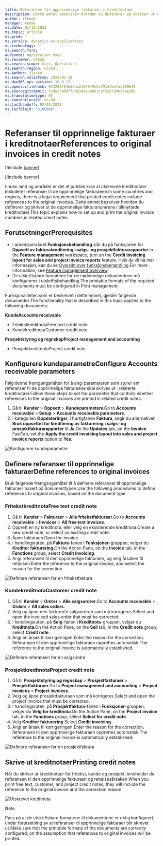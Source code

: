 ```yaml
---
title: Referanser til opprinnelige fakturaer i kreditnotaer
description: Dette emnet beskriver hvordan du definerer og skriver ut de opprinnelige fakturanumrene i tilknyttede kreditnotaer.
author: ilkond
manager: AnnBe
ms.date: 01/12/2021
ms.topic: article
ms.prod: ''
ms.service: dynamics-ax-applications
ms.technology: ''
ms.search.form: ''
audience: Application User
ms.reviewer: kfend
ms.search.scope: Core, Operations
ms.search.region: Global
ms.author: ilyako
ms.search.validFrom: 2021-03-19
ms.dyn365.ops.version: 10.0.17
ms.openlocfilehash: 673288f04b33aa2a578f9e2e7913dbe7ac309644
ms.sourcegitcommit: 7cdec5469ff0da145ac4e01caf3287d0627ae2dc
ms.translationtype: HT
ms.contentlocale: nb-NO
ms.lasthandoff: 02/01/2021
ms.locfileid: "5100008"
---
```

# <a name="references-to-original-invoices-in-credit-notes"></a><span data-ttu-id="43748-103">Referanser til opprinnelige fakturaer i kreditnotaer</span><span class="sxs-lookup"><span data-stu-id="43748-103">References to original invoices in credit notes</span></span>

[!include [banner](../includes/banner.md)]

[!include [banner](../includes/preview-banner.md)]

<span data-ttu-id="43748-104">I noen land og områder er det et juridisk krav at utskrevne kreditnotaer inkluderer referanser til de opprinnelige fakturaene.</span><span class="sxs-lookup"><span data-stu-id="43748-104">In some countries and regions, there is a legal requirement that printed credit notes include references to the original invoices.</span></span> <span data-ttu-id="43748-105">Dette emnet beskriver hvordan du definerer og skriver ut de opprinnelige fakturanumrene i tilknyttede kreditnotaer.</span><span class="sxs-lookup"><span data-stu-id="43748-105">This topic explains how to set up and print the original invoice numbers in related credit notes.</span></span>

## <a name="prerequisites"></a><span data-ttu-id="43748-106">Forutsetninger</span><span class="sxs-lookup"><span data-stu-id="43748-106">Prerequisites</span></span>

- <span data-ttu-id="43748-107">I arbeidsområdet **Funksjonsbehandling** slår du på funksjonen for **Oppsett av fakturakreditering i salgs- og prosjektfakturarapporter**.</span><span class="sxs-lookup"><span data-stu-id="43748-107">In the **Feature management** workspace, turn on the **Credit invoicing layout for sales and project invoice reports** feature.</span></span> <span data-ttu-id="43748-108">Hvis du vil ha mer informasjon, kan du se [Oversikt over funksjonsbehandling](../../fin-and-ops/get-started/feature-management/feature-management-overview.md).</span><span class="sxs-lookup"><span data-stu-id="43748-108">For more information, see [Feature management overview](../../fin-and-ops/get-started/feature-management/feature-management-overview.md).</span></span>
- <span data-ttu-id="43748-109">De utskriftsbare formatene for de nødvendige dokumentene må konfigureres i utskriftsbehandling.</span><span class="sxs-lookup"><span data-stu-id="43748-109">The printable formats of the required documents must be configured in Print management.</span></span>

<span data-ttu-id="43748-110">Funksjonaliteten som er beskrevet i dette emnet, gjelder følgende dokumenter:</span><span class="sxs-lookup"><span data-stu-id="43748-110">The functionality that is described in this topic applies to the following documents:</span></span>

<span data-ttu-id="43748-111">**Kunde**</span><span class="sxs-lookup"><span data-stu-id="43748-111">**Accounts receivable**</span></span>

- <span data-ttu-id="43748-112">Fritekstkreditnota</span><span class="sxs-lookup"><span data-stu-id="43748-112">Free text credit note</span></span>
- <span data-ttu-id="43748-113">Kundekreditnota</span><span class="sxs-lookup"><span data-stu-id="43748-113">Customer credit note</span></span>

<span data-ttu-id="43748-114">**Prosjektstyring og regnskap**</span><span class="sxs-lookup"><span data-stu-id="43748-114">**Project management and accounting**</span></span>

- <span data-ttu-id="43748-115">Prosjektkreditnota</span><span class="sxs-lookup"><span data-stu-id="43748-115">Project credit note</span></span>

## <a name="configure-accounts-receivable-parameters"></a><span data-ttu-id="43748-116">Konfigurere kundeparametre</span><span class="sxs-lookup"><span data-stu-id="43748-116">Configure Accounts receivable parameters</span></span>

<span data-ttu-id="43748-117">Følg denne fremgangsmåten for å angi parameteren som styrer om referanser til de opprinnelige fakturaene skal skrives ut i relaterte kreditnotaer.</span><span class="sxs-lookup"><span data-stu-id="43748-117">Follow these steps to set the parameter that controls whether references to the original invoices are printed in related credit notes.</span></span>

1. <span data-ttu-id="43748-118">Gå til **Kunder** \> **Oppsett** \> **Kundeparametere**.</span><span class="sxs-lookup"><span data-stu-id="43748-118">Go to **Accounts receivable** \> **Setup** \> **Accounts receivable parameters**.</span></span>
2. <span data-ttu-id="43748-119">I kategorien **Oppdateringer**, i hurtigfanen **Faktura**, angir du alternativet **Bruk oppsettet for kreditering av fakturering i salgs- og prosjektfakturarapporter** til **Ja**.</span><span class="sxs-lookup"><span data-stu-id="43748-119">On the **Updates** tab, on the **Invoice** FastTab, set the **Apply the credit invoicing layout into sales and project invoice reports** option to **Yes**.</span></span>

![Konfigurere kundeparametre](media/original-invoice-number-in-credit-note.jpg)

## <a name="define-references-to-original-invoices"></a><span data-ttu-id="43748-121">Definere referanser til opprinnelige fakturaer</span><span class="sxs-lookup"><span data-stu-id="43748-121">Define references to original invoices</span></span>

<span data-ttu-id="43748-122">Bruk følgende fremgangsmåter til å definere referanser til opprinnelige fakturaer basert på dokumenttypen.</span><span class="sxs-lookup"><span data-stu-id="43748-122">Use the following procedures to define references to original invoices, based on the document type.</span></span>

### <a name="free-text-credit-note"></a><span data-ttu-id="43748-123">Fritekstkreditnota</span><span class="sxs-lookup"><span data-stu-id="43748-123">Free text credit note</span></span>

1. <span data-ttu-id="43748-124">Gå til **Kunder** \> **Fakturaer** \> **Alle fritekstfakturaer**.</span><span class="sxs-lookup"><span data-stu-id="43748-124">Go to **Accounts receivable** \> **Invoices** \> **All free text invoices**.</span></span>
2. <span data-ttu-id="43748-125">Opprett en ny kreditnota, eller velg en eksisterende kreditnota.</span><span class="sxs-lookup"><span data-stu-id="43748-125">Create a new credit note, or select an existing credit note.</span></span>
3. <span data-ttu-id="43748-126">Åpne fakturaen.</span><span class="sxs-lookup"><span data-stu-id="43748-126">Open the invoice.</span></span>
4. <span data-ttu-id="43748-127">I handlingsruten, på **Faktura**-fanen i **Funksjoner**-gruppen, velger du **Krediter fakturering**.</span><span class="sxs-lookup"><span data-stu-id="43748-127">On the Action Pane, on the **Invoice** tab, in the **Functions** group, select **Credit invoicing**.</span></span>
5. <span data-ttu-id="43748-128">Angi referansen til den opprinnelige fakturaen, og velg årsaken til rettelsen.</span><span class="sxs-lookup"><span data-stu-id="43748-128">Enter the reference to the original invoice, and select the reason for the correction.</span></span>

![Definere referansen for en fritekstfaktura](media/reference-original-invoice-FTI.jpg)

### <a name="customer-credit-note"></a><span data-ttu-id="43748-130">Kundekreditnota</span><span class="sxs-lookup"><span data-stu-id="43748-130">Customer credit note</span></span>

1. <span data-ttu-id="43748-131">Gå til **Kunder** \> **Ordrer** \> **Alle salgsordrer**.</span><span class="sxs-lookup"><span data-stu-id="43748-131">Go to **Accounts receivable** \> **Orders** \> **All sales orders**.</span></span>
2. <span data-ttu-id="43748-132">Velg og åpne den fakturerte salgsordren som må korrigeres.</span><span class="sxs-lookup"><span data-stu-id="43748-132">Select and open the invoiced sales order that must be corrected.</span></span>
3. <span data-ttu-id="43748-133">I handlingsruten, på **Selg**-fanen i **Kreditnota**-gruppen, velger du **Kreditnota**.</span><span class="sxs-lookup"><span data-stu-id="43748-133">On the Action Pane, on the **Sell** tab, in the **Credit note** group, select **Credit note**.</span></span>
4. <span data-ttu-id="43748-134">Angi en årsak til korrigeringen.</span><span class="sxs-lookup"><span data-stu-id="43748-134">Enter the reason for the correction.</span></span> <span data-ttu-id="43748-135">Referansen til den opprinnelige fakturaen opprettes automatisk.</span><span class="sxs-lookup"><span data-stu-id="43748-135">The reference to the original invoice is automatically established.</span></span>

![Definere referansen for en salgsordre](media/reference-original-invoice-SO.jpg)

### <a name="project-credit-note"></a><span data-ttu-id="43748-137">Prosjektkreditnota</span><span class="sxs-lookup"><span data-stu-id="43748-137">Project credit note</span></span>

1. <span data-ttu-id="43748-138">Gå til **Prosjektstyring og regnskap** \> **Prosjektfakturaer** \> **Prosjektfakturaer**.</span><span class="sxs-lookup"><span data-stu-id="43748-138">Go to **Project management and accounting** \> **Project invoices** \> **Project invoices**.</span></span>
2. <span data-ttu-id="43748-139">Velg og åpne prosjektfakturaen som må korrigeres.</span><span class="sxs-lookup"><span data-stu-id="43748-139">Select and open the project invoice that must be corrected.</span></span>
3. <span data-ttu-id="43748-140">I handlingsruten, på **Prosjektfaktura**-fanen i **Funksjoner**-gruppen, velger du **Velg for kreditnota**.</span><span class="sxs-lookup"><span data-stu-id="43748-140">On the Action Pane, on the **Project invoice** tab, in the **Functions** group, select **Select for credit note**.</span></span>
4. <span data-ttu-id="43748-141">Velg **Krediter fakturering**.</span><span class="sxs-lookup"><span data-stu-id="43748-141">Select **Credit invoicing**.</span></span>
5. <span data-ttu-id="43748-142">Angi en årsak til korrigeringen.</span><span class="sxs-lookup"><span data-stu-id="43748-142">Enter the reason for the correction.</span></span> <span data-ttu-id="43748-143">Referansen til den opprinnelige fakturaen opprettes automatisk.</span><span class="sxs-lookup"><span data-stu-id="43748-143">The reference to the original invoice is automatically established.</span></span>

![Definere referansen for en prosjektfaktura](media/reference-original-invoice-project.jpg)

## <a name="printing-credit-notes"></a><span data-ttu-id="43748-145">Skrive ut kreditnotaer</span><span class="sxs-lookup"><span data-stu-id="43748-145">Printing credit notes</span></span>

<span data-ttu-id="43748-146">Når du skriver ut kreditnotaer for fritekst, kunde og prosjekt, inneholder de referansen til den opprinnelige fakturaen og rettelsesårsaken.</span><span class="sxs-lookup"><span data-stu-id="43748-146">When you print free text, customer, and project credit notes, they will include the reference to the original invoice and the correction reason.</span></span>

![Utskrevet kreditnota](media/credit-note-FTI.jpg)

> [!NOTE]
> <span data-ttu-id="43748-148">Pass på at de utskriftsbare formatene til dokumentene er riktig konfigurert, under forutsetning av at referanser til opprinnelige fakturaer blir skrevet ut.</span><span class="sxs-lookup"><span data-stu-id="43748-148">Make sure that the printable formats of the documents are correctly configured, on the assumption that references to original invoices will be printed.</span></span>
